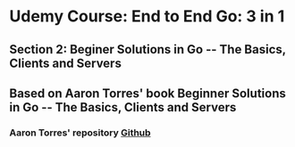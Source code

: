 # Udemy Course: End to End Go: 3 in 1
## Section 2: Beginer Solutions in Go -- The Basics, Clients and Servers
## Based on Aaron Torres' book **Beginner Solutions in Go -- The Basics, Clients and Servers**

### Aaron Torres' repository [Github](git@github.com:agtorre/Go-Programming-Cookbook-Second-Edition.git)
